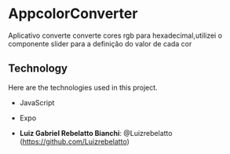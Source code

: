 # AppcolorConverter
Aplicativo converte converte cores rgb para hexadecimal,utilizei o componente slider para a definição do valor de cada cor
 
## Technology 
 
Here are the technologies used in this project.
 
* JavaScript
* Expo
 

 
* **Luiz Gabriel Rebelatto Bianchi**: @Luizrebelatto (https://github.com/Luizrebelatto)
